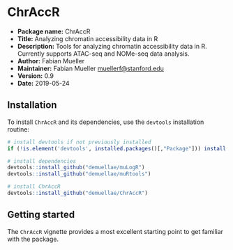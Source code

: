# ChrAccR
* __Package name:__ ChrAccR
* __Title:__ Analyzing chromatin accessibility data in R
* __Description:__ Tools for analyzing chromatin accessibility data in R. Currently supports ATAC-seq and NOMe-seq data analysis.
* __Author:__ Fabian Mueller
* __Maintainer:__ Fabian Mueller <muellerf@stanford.edu>
* __Version:__ 0.9
* __Date:__ 2019-05-24


## Installation

To install `ChrAccR` and its dependencies, use the `devtools` installation routine:

```r
# install devtools if not previously installed
if (!is.element('devtools', installed.packages()[,"Package"])) install.packages('devtools')

# install dependencies
devtools::install_github("demuellae/muLogR")
devtools::install_github("demuellae/muRtools")

# install ChrAccR
devtools::install_github("demuellae/ChrAccR")
```

## Getting started

The `ChrAccR` vignette provides a most excellent starting point to get familiar with the package.
